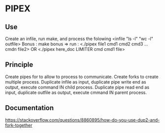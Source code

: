 # PIPEX

## Use
Create an infile, run make, and process the folowing <infile "ls -l" "wc -l" outfile>
Bonus : make bonus => run : <./pipex file1 cmd1 cmd2 cmd3 ... cmdn file2> OR <./pipex here_doc LIMITER cmd cmd1 file>

## Principle
Create pipes for to allow to process to communicate.
Create forks to create multiple process.
Duplicate infile as input, duplicate pipe write end as output, execute command IN child process.
Duplicate pipe read end as input, duplicate outfile as output, execute cmmand IN parent process.

## Documentation
https://stackoverflow.com/questions/8860895/how-do-you-use-dup2-and-fork-together
